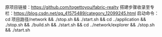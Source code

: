 原项目链接：https://github.com/togettoyou/fabric-realty
搭建步骤收录至专栏：https://blog.csdn.net/qq_41575489/category_12099245.html
启动命令：
cd 项目路径/network && ./stop.sh && ./start.sh && cd ../application && ./stop.sh && ./build.sh && ./start.sh && cd ../network/explorer && ./stop.sh && ./start.sh
